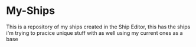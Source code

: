 # My-Ships
This is a repository of my ships created in the Ship Editor, this has the ships i'm trying to pracice unique stuff with as well using my current ones as a base
